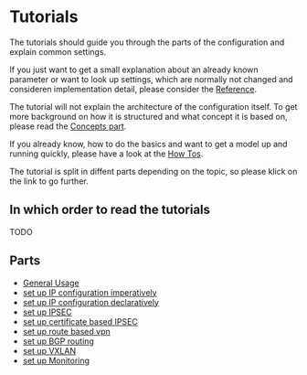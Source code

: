 # Tutorials

The tutorials should guide you through the parts of the configuration and explain
common settings.

If you just want to get a small explanation about an already known parameter
or want to look up settings, which are normally not changed and consideren implementation
detail, please consider the [Reference](../reference/README.md).

The tutorial will not explain the architecture of the configuration itself.
To get more background on how it is structured and what concept it is based on,
please read the [Concepts part](../concepts/README.md).

If you already know, how to do the basics and want to get a model up and running quickly,
please have a look at the [How Tos](../how-tos/README.md).

The tutorial is split in diffent parts depending on the topic,
so please klick on the link to go further.

## In which order to read the tutorials

TODO

## Parts

* [General Usage](./general_usage.md)
* [set up IP configuration imperatively](./imperative_ip_configuration.md)
* [set up IP configuration declaratively](./declarative_ip_configuration.md)
* [set up IPSEC](./setup_ipsec.md)
* [set up certificate based IPSEC](./certificate_based_vpn.md)
* [set up route based vpn](./route_based_vpn.md)
* [set up BGP routing](./setup_routing.md)
* [set up VXLAN](./setup_vxlan.md)
* [set up Monitoring](./setup_monitoring.md)

